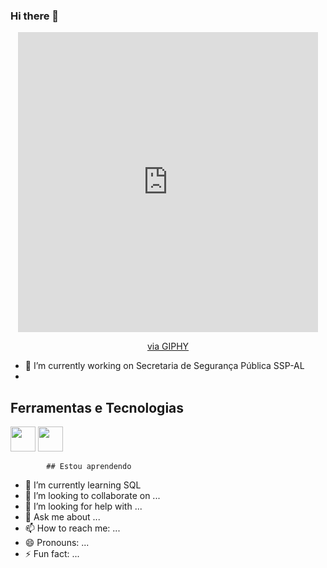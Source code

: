 ### Hi there 👋
<div id="header" align="center">
 <iframe src="https://giphy.com/embed/1sgetPM00wWqJpVUTl" width="480" height="480" frameBorder="0" class="giphy-embed" allowFullScreen></iframe><p><a href="https://giphy.com/stickers/purwadhikaschool-coding-programming-purwadhika-1sgetPM00wWqJpVUTl">via GIPHY</a></p>
</div>

<!--
**laisdagnesia/laisdagnesia** is a ✨ _special_ ✨ repository because its `README.md` (this file) appears on your GitHub profile.

            <link rel="stylesheet" href="https://cdn.jsdelivr.net/gh/devicons/devicon@v2.15.1/devicon.min.css">
          
 -->

- 🔭 I’m currently working on Secretaria de Segurança Pública SSP-AL 
- 
## Ferramentas e Tecnologias
<img src="https://cdn.jsdelivr.net/gh/devicons/devicon/icons/linux/linux-original.svg" width="40" height="40"/>
<img src="https://cdn.jsdelivr.net/gh/devicons/devicon/icons/react/react-original-wordmark.svg" width="40" height="40" />
          
            
            ## Estou aprendendo

 

          
          
          
- 🌱 I’m currently learning SQL 
- 👯 I’m looking to collaborate on ...
- 🤔 I’m looking for help with ...
- 💬 Ask me about ...
- 📫 How to reach me: ...
- 😄 Pronouns: ...
- ⚡ Fun fact: ...
